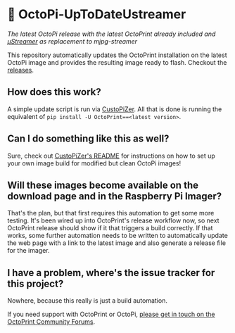 # 🤖 OctoPi-UpToDateUstreamer

*The latest OctoPi release with the latest OctoPrint already included and [µStreamer](https://github.com/pikvm/ustreamer) as replacement to mjpg-streamer*

This repository automatically updates the OctoPrint installation on the latest OctoPi image
and provides the resulting image ready to flash. Checkout the [releases](https://github.com/OctoPrint/OctoPi-UpToDate/releases).

## How does this work?

A simple update script is run via [CustoPiZer](https://github.com/OctoPrint/CustoPiZer).
All that is done is running the equivalent of `pip install -U OctoPrint==<latest version>`.

## Can I do something like this as well?

Sure, check out [CustoPiZer's README](https://github.com/OctoPrint/CustoPiZer) for 
instructions on how to set up your own image build for modified but clean OctoPi images!

## Will these images become available on the download page and in the Raspberry Pi Imager?

That's the plan, but that first requires this automation to get some more testing. It's been wired up into OctoPrint's 
release workflow now, so next OctoPrint release should show if it that triggers a build correctly. If that works,
some further automation needs to be written to automatically update the web page with a link to the latest image
and also generate a release file for the imager.

## I have a problem, where's the issue tracker for this project?

Nowhere, because this really is just a build automation.

If you need support with OctoPrint or OctoPi, [please get in touch on the OctoPrint Community Forums](https://community.octoprint.org).
